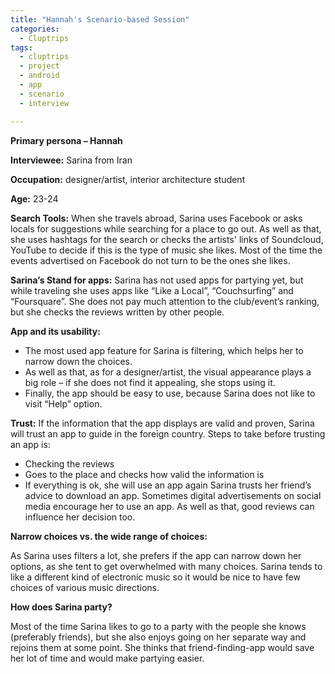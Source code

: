```yaml
---
title: "Hannah's Scenario-based Session"
categories:
  - Cluptrips
tags:
  - cluptrips
  - project
  - android
  - app
  - scenario
  - interview

---
```


**Primary persona – Hannah**


**Interviewee:** Sarina from Iran

**Occupation:** designer/artist, interior architecture student

**Age:** 23-24

**Search Tools:**
When she travels abroad, Sarina uses Facebook or asks locals for suggestions while searching for a place to go out. As well as that, she uses hashtags for the search or checks the artists' links of Soundcloud, YouTube to decide if this is the type of music she likes. Most of the time the events advertised on Facebook do not turn to be the ones she likes.

**Sarina’s Stand for apps:**
Sarina has not used apps for partying yet, but while traveling she uses apps like “Like a Local”, “Couchsurfing” and “Foursquare”. She does not pay much attention to the club/event’s ranking, but she checks the reviews written by other people.

**App and its usability:**
* The most used app feature for Sarina is filtering, which helps her to narrow down the choices.
* As well as that, as for a designer/artist, the visual appearance plays a big role – if she does not find it appealing, she stops using it.
* Finally, the app should be easy to use, because Sarina does not like to visit “Help” option.

**Trust:**
If the information that the app displays are valid and proven, Sarina will trust an app to guide in the foreign country. Steps to take before trusting an app is:
* Checking the reviews
* Goes to the place and checks how valid the information is
* If everything is ok, she will use an app again
Sarina trusts her friend’s advice to download an app. Sometimes digital advertisements on social media encourage her to use an app. As well as that, good reviews can influence her decision too.

**Narrow choices vs. the wide range of choices:**

As Sarina uses filters a lot, she prefers if the app can narrow down her options, as she tent to get overwhelmed with many choices. Sarina tends to like a different kind of electronic music so it would be nice to have few choices of various music directions.

**How does Sarina party?**

Most of the time Sarina likes to go to a party with the people she knows (preferably friends), but she also enjoys going on her separate way and rejoins them at some point. She thinks that friend-finding-app would save her lot of time and would make partying easier.
